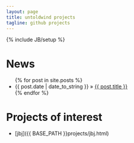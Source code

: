 ```yaml
---
layout: page
title: untoldwind projects
tagline: github projects
---
```

{% include JB/setup %}

# News

<ul class="posts">
  {% for post in site.posts %}
    <li><span>{{ post.date | date_to_string }}</span> &raquo; <a href="{{ BASE_PATH }}{{ post.url }}">{{ post.title }}</a></li>
  {% endfor %}
</ul>

# Projects of interest

* [jbj]({{ BASE_PATH }}projects/jbj.html)

